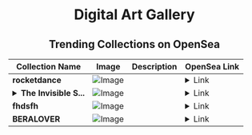 <div align="center">

# Digital Art Gallery

## Trending Collections on OpenSea

| Collection Name                       | Image                                                                                     | Description                       | OpenSea Link                                                                                          |
|---------------------------------------|-------------------------------------------------------------------------------------------|-----------------------------------|--------------------------------------------------------------------------------------------------------|
| **rocketdance** | ![Image](https://i.seadn.io/s/raw/files/d1982d9f5d208b6c7f04940c51ff76de.png?w=500&auto=format?w=200&auto=format) |  | <details><summary>Link</summary>[rocketdance](https://opensea.io/collection/rocketdance)</details> |
| **<details><summary>The Invisible S...</summary>The Invisible Scream</details>** | ![Image](https://i.seadn.io/s/raw/files/d2cc1f06c53a3feda569a2aab9b1d255.jpg?w=500&auto=format?w=200&auto=format) |  | <details><summary>Link</summary>[The Invisible Scream](https://opensea.io/collection/the-invisible-scream)</details> |
| **fhdsfh** | ![Image](https://i.seadn.io/s/raw/files/cb5a23107dbb735530d3532cc92a2b42.png?w=500&auto=format?w=200&auto=format) |  | <details><summary>Link</summary>[fhdsfh](https://opensea.io/collection/fhdsfh)</details> |
| **BERALOVER** | ![Image](https://i.seadn.io/s/raw/files/d92267d4f5a96ef4c90a98ee6afcfe00.jpg?w=500&auto=format?w=200&auto=format) |  | <details><summary>Link</summary>[BERALOVER](https://opensea.io/collection/beralover)</details> |

</div>